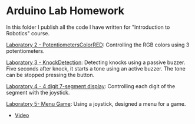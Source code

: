 # Arduino Lab Homework
In this folder I publish all the code I have written for "Introduction to Robotics" course.

[Laboratory 2 - PotentiometersColorRED](https://github.com/IordachescuAnca/Introduction-to-Robotics/tree/master/Lab-Homework/PotentiometersColorRED): Controlling the RGB colors using 3 potentiometers.

[Laboratory 3 - KnockDetection](https://github.com/IordachescuAnca/Introduction-to-Robotics/tree/master/Lab-Homework/KnockDetection): Detecting knocks using a passive buzzer. Five seconds after knock, it starts a tone using an active buzzer. The tone can be stopped pressing the button.

[Laboratory 4 - 4 digit 7-segment display](https://github.com/IordachescuAnca/Introduction-to-Robotics/blob/master/Lab-Homework/4digitsSevenSegmentDisplay.ino): Controlling each digit of the segment with the joystick.

[Laboratory 5- Menu Game](https://github.com/IordachescuAnca/Introduction-to-Robotics/blob/master/Lab-Homework/menuGame.ino):
Using a joystick, designed a menu for a game.
* [Video](https://www.youtube.com/watch?v=IM64JL7sYbc&feature=youtu.be) 
